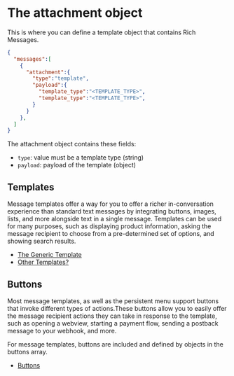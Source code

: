 # The attachment object

This is where you can define a template object that contains Rich Messages.  

```json
{
  "messages":[
    {
      "attachment":{
        "type":"template",
        "payload":{
          "template_type":"<TEMPLATE_TYPE>",
          "template_type":"<TEMPLATE_TYPE>",
        }
      }
    },
  ]
}
```

The attachment object contains these fields:

- `type`: value must be a template type (string)
- `payload`: payload of the template (object)

## Templates

Message templates offer a way for you to offer a richer in-conversation experience than standard text messages by integrating buttons, images, lists, and more alongside text in a single message. Templates can be used for many purposes, such as displaying product information, asking the message recipient to choose from a pre-determined set of options, and showing search results.

- [The Generic Template](generic-template/)
- [Other Templates?](generic-template/)


## Buttons

Most message templates, as well as the persistent menu support buttons that invoke different types of actions.These buttons allow you to easily offer the message recipient actions they can take in response to the template, such as opening a webview, starting a payment flow, sending a postback message to your webhook, and more.

For message templates, buttons are included and defined by objects in the buttons array.

- [Buttons](buttons/)



